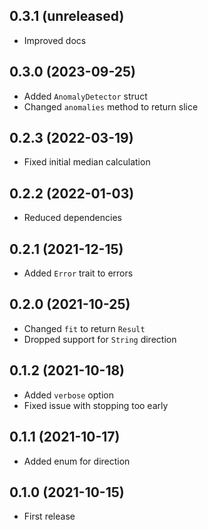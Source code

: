 ## 0.3.1 (unreleased)

- Improved docs

## 0.3.0 (2023-09-25)

- Added `AnomalyDetector` struct
- Changed `anomalies` method to return slice

## 0.2.3 (2022-03-19)

- Fixed initial median calculation

## 0.2.2 (2022-01-03)

- Reduced dependencies

## 0.2.1 (2021-12-15)

- Added `Error` trait to errors

## 0.2.0 (2021-10-25)

- Changed `fit` to return `Result`
- Dropped support for `String` direction

## 0.1.2 (2021-10-18)

- Added `verbose` option
- Fixed issue with stopping too early

## 0.1.1 (2021-10-17)

- Added enum for direction

## 0.1.0 (2021-10-15)

- First release
